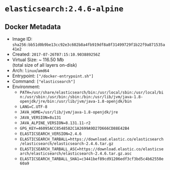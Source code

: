 # `elasticsearch:2.4.6-alpine`

## Docker Metadata

- Image ID: `sha256:bb51d0b9be13cc92e3c602b8a4fb919df8a8f31499729f1b22f9a871535a41e2`
- Created: `2017-07-26T07:15:10.903889256Z`
- Virtual Size: ~ 116.50 Mb  
  (total size of all layers on-disk)
- Arch: `linux`/`amd64`
- Entrypoint: `["/docker-entrypoint.sh"]`
- Command: `["elasticsearch"]`
- Environment:
  - `PATH=/usr/share/elasticsearch/bin:/usr/local/sbin:/usr/local/bin:/usr/sbin:/usr/bin:/sbin:/bin:/usr/lib/jvm/java-1.8-openjdk/jre/bin:/usr/lib/jvm/java-1.8-openjdk/bin`
  - `LANG=C.UTF-8`
  - `JAVA_HOME=/usr/lib/jvm/java-1.8-openjdk/jre`
  - `JAVA_VERSION=8u131`
  - `JAVA_ALPINE_VERSION=8.131.11-r2`
  - `GPG_KEY=46095ACC8548582C1A2699A9D27D666CD88E42B4`
  - `ELASTICSEARCH_VERSION=2.4.6`
  - `ELASTICSEARCH_TARBALL=https://download.elastic.co/elasticsearch/elasticsearch/elasticsearch-2.4.6.tar.gz`
  - `ELASTICSEARCH_TARBALL_ASC=https://download.elastic.co/elasticsearch/elasticsearch/elasticsearch-2.4.6.tar.gz.asc`
  - `ELASTICSEARCH_TARBALL_SHA1=c3441bef89cd91206edf3cf3bd5c4b62550e60a9`
